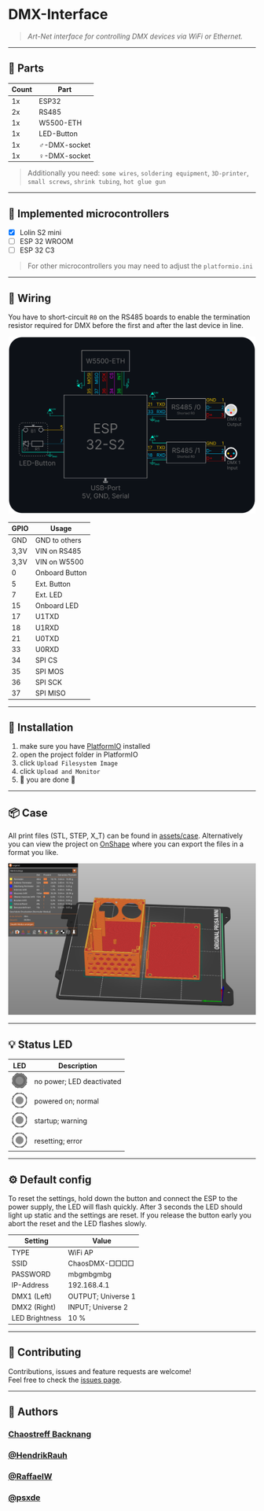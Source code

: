 # DMX-Interface

> _Art-Net interface for controlling DMX devices via WiFi or Ethernet._

---

## 🛒 Parts

| Count | Part          |
| ----- | ------------- |
| 1x    | ESP32         |
| 2x    | RS485         |
| 1x    | W5500-ETH     |
| 1x    | LED-Button    |
| 1x    | ♂️-DMX-socket |
| 1x    | ♀️-DMX-socket |

> Additionally you need: `some wires`, `soldering equipment`, `3D-printer`, `small screws`, `shrink tubing`, `hot glue gun`

---

## 📱 Implemented microcontrollers

-   [x] Lolin S2 mini
-   [ ] ESP 32 WROOM
-   [ ] ESP 32 C3

> For other microcontrollers you may need to adjust the `platformio.ini`

---

## 🔌 Wiring

You have to short-circuit `R0` on the RS485 boards to enable the termination resistor required for DMX before the first and after the last device in line.

![Circuit diagram](/assets/circuit/diagram.svg)

| GPIO | Usage          |
| ---- | -------------- |
| GND  | GND to others  |
| 3,3V | VIN on RS485   |
| 3,3V | VIN on W5500   |
| 0    | Onboard Button |
| 5    | Ext. Button    |
| 7    | Ext. LED       |
| 15   | Onboard LED    |
| 17   | U1TXD          |
| 18   | U1RXD          |
| 21   | U0TXD          |
| 33   | U0RXD          |
| 34   | SPI CS         |
| 35   | SPI MOS        |
| 36   | SPI SCK        |
| 37   | SPI MISO       |

---

## 🚀 Installation

1. make sure you have [PlatformIO](https://platformio.org/) installed
2. open the project folder in PlatformIO
3. click `Upload Filesystem Image`
4. click `Upload and Monitor`
5. 🏁 you are done 🎉

---

## 📦 Case

All print files (STL, STEP, X_T) can be found in [assets/case](/assets/case/). Alternatively you can view the project on [OnShape](https://cad.onshape.com/documents/7363818fd18bf0cbf094790e/w/52455282b39e47fbde5d0e53/e/9bec98aa83a813dc9a4d6ab2) where you can export the files in a format you like.

![Prusa Slicer with case loaded](/assets/case/Screenshot.png)

---

## 💡 Status LED

| LED                               | Description               |
| --------------------------------- | ------------------------- |
| ![off](/assets/led/off.gif)       | no power; LED deactivated |
| ![static](/assets/led/static.gif) | powered on; normal        |
| ![slow](/assets/led/slow.gif)     | startup; warning          |
| ![fast](/assets/led/fast.gif)     | resetting; error          |

---

## ⚙️ Default config

To reset the settings, hold down the button and connect the ESP to the power supply, the LED will flash quickly. After 3 seconds the LED should light up static and the settings are reset. If you release the button early you abort the reset and the LED flashes slowly.

| Setting        | Value              |
| -------------- | ------------------ |
| TYPE           | WiFi AP            |
| SSID           | ChaosDMX-□□□□      |
| PASSWORD       | mbgmbgmbg          |
| IP-Address     | 192.168.4.1        |
| DMX1 (Left)    | OUTPUT; Universe 1 |
| DMX2 (Right)   | INPUT; Universe 2  |
| LED Brightness | 10 %               |

---

## 🤝 Contributing

Contributions, issues and feature requests are welcome!<br />Feel free to check the [issues page](https://github.com/HendrikRauh/dmx-interface/issues).

---

## 👥 Authors

### [Chaostreff Backnang](https://chaostreff-backnang.de/)

### [@HendrikRauh](https://github.com/HendrikRauh)

### [@RaffaelW](https://github.com/RaffaelW)

### [@psxde](https://github.com/psxde)
